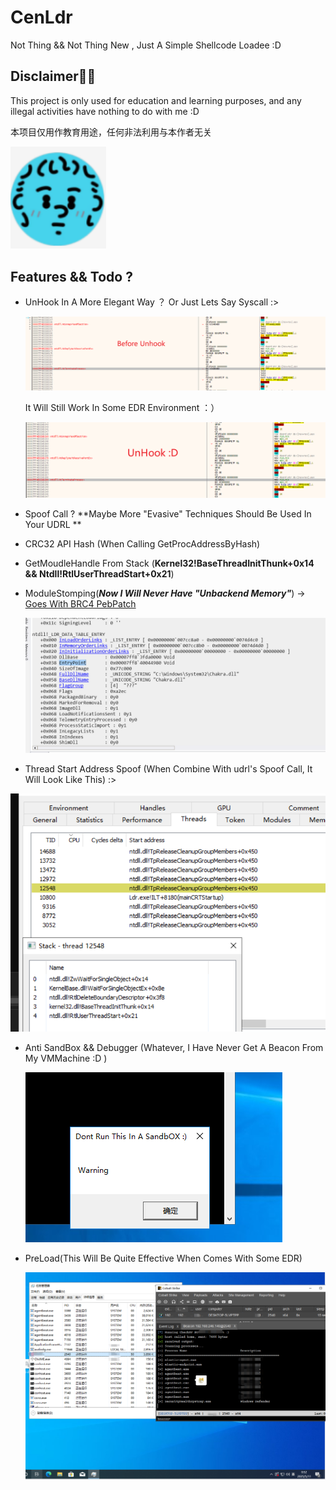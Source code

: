 # CenLdr

Not Thing && Not Thing New , Just A Simple Shellcode Loadee :D 

## Disclaimer👀👀

This project is only used for education and learning purposes, and any illegal activities have nothing to do with me :D

本项目仅用作教育用途，任何非法利用与本作者无关

<img src=".\Img\lol.png" alt="lol" style="zoom:150%;" />  



## Features && Todo ?

- UnHook In A More Elegant Way ？ Or Just Lets Say Syscall :>

  <img src=".\Img\BeforeUnHook.png" alt="BeforeUnHook" style="zoom: 67%;" /> 

  It Will Still Work In Some EDR Environment ：）

   <img src=".\Img\UnHook.png" alt="UnHook" style="zoom:67%;" />

  

- Spoof  Call ? **Maybe More "Evasive" Techniques Should Be Used In Your UDRL **

- CRC32 API Hash (When Calling GetProcAddressByHash)

- GetMoudleHandle From Stack (**Kernel32!BaseThreadInitThunk+0x14 && Ntdll!RtlUserThreadStart+0x21**)

- ModuleStomping(***Now I Will Never Have "Unbackend Memory"***) -> [Goes With BRC4 PebPatch](https://bruteratel.com/release/2023/03/19/Release-Nightmare/)

    <img src=".\Img\PebPatch.png" alt="PebPatch" style="zoom:67%;" />

- Thread Start Address Spoof (When Combine With udrl's Spoof Call, It Will Look Like This) :>

<img src=".\Img\ThreadStack.png" alt="ThreadStack" style="zoom: 67%;" /> 

- Anti SandBox && Debugger (Whatever, I Have Never Get A Beacon From My VMMachine :D )

  ![VMMachine](.\Img\VMMachine.png) 

- PreLoad(This Will Be Quite Effective When Comes With Some EDR)

  <img src=".\Img\EDRTest.png" alt="EDRTest" style="zoom:67%;" /> 



